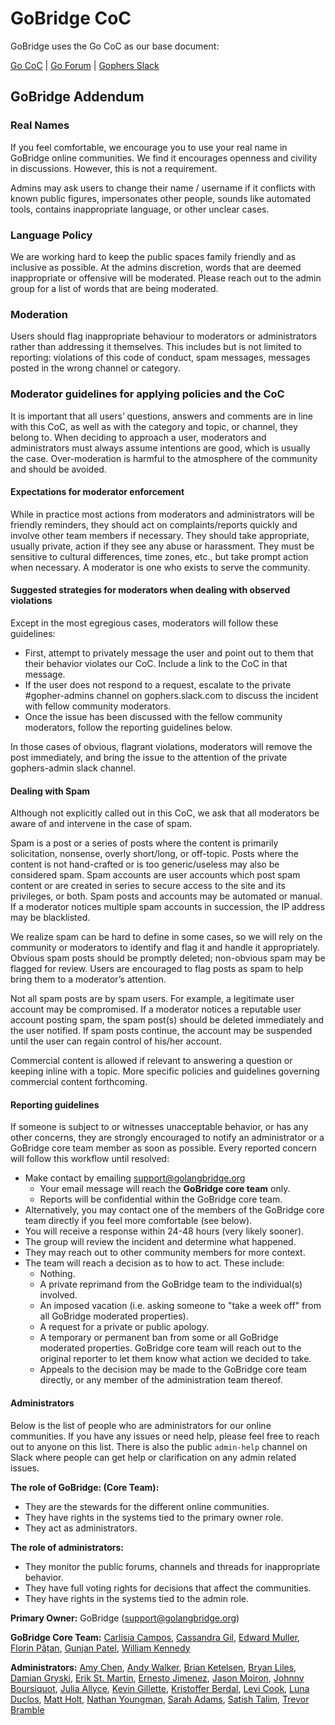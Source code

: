 # GoBridge CoC

GoBridge uses the Go CoC as our base document:

[Go CoC](https://golang.org/conduct) | [Go Forum](https://forum.golangbridge.org/) | [Gophers Slack](http://invite.slack.golangbridge.org)

## GoBridge Addendum

### Real Names
If you feel comfortable, we encourage you to use your real name in GoBridge online communities. We find it encourages openness and civility in discussions. However, this is not a requirement.

Admins may ask users to change their name / username if it conflicts with known public figures, impersonates other people, sounds like automated tools, contains inappropriate language, or other unclear cases.

### Language Policy
We are working hard to keep the public spaces family friendly and as inclusive as possible. At the admins discretion, words that are deemed inappropriate or offensive will be moderated. Please reach out to the admin group for a list of words that are being moderated.

### Moderation
Users should flag inappropriate behaviour to moderators or administrators rather than addressing it themselves. This includes but is not limited to reporting: violations of this code of conduct, spam messages, messages posted in the wrong channel or category.

### Moderator guidelines for applying policies and the CoC
It is important that all users’ questions, answers and comments are in line with this CoC, as well as with the category and topic, or channel, they belong to. When deciding to approach a user, moderators and administrators must always assume intentions are good, which is usually the case. Over-moderation is harmful to the atmosphere of the community and should be avoided.

#### Expectations for moderator enforcement
While in practice most actions from moderators and administrators will be friendly reminders, they should act on complaints/reports quickly and involve other team members if necessary. They should take appropriate, usually private, action if they see any abuse or harassment. They must be sensitive to cultural differences, time zones, etc., but take prompt action when necessary. A moderator is one who exists to serve the community.

#### Suggested strategies for moderators when dealing with observed violations
Except in the most egregious cases, moderators will follow these guidelines:
- First, attempt to privately message the user and point out to them that their behavior violates our CoC. Include a link to the CoC in that message.
- If the user does not respond to a request, escalate to the private #gopher-admins channel on gophers.slack.com to discuss the incident with fellow community moderators.
- Once the issue has been discussed with the fellow community moderators, follow the reporting guidelines below.

In those cases of obvious, flagrant violations, moderators will remove the post immediately, and bring the issue to the attention of the private gophers-admin slack channel.

#### Dealing with Spam
Although not explicitly called out in this CoC, we ask that all moderators be aware of and intervene in the case of spam.

Spam is a post or a series of posts where the content is primarily solicitation, nonsense, overly short/long, or off-topic. Posts where the content is not hand-crafted or is too generic/useless may also be considered spam. Spam accounts are user accounts which post spam content or are created in series to secure access to the site and its privileges, or both. Spam posts and accounts may be automated or manual. If a moderator notices multiple spam accounts in succession, the IP address may be blacklisted.

We realize spam can be hard to define in some cases, so we will rely on the community or moderators to identify and flag it and handle it appropriately. Obvious spam posts should be promptly deleted; non-obvious spam may be flagged for review. Users are encouraged to flag posts as spam to help bring them to a moderator’s attention.

Not all spam posts are by spam users. For example, a legitimate user account may be compromised. If a moderator notices a reputable user account posting spam, the spam post(s) should be deleted immediately and the user notified. If spam posts continue, the account may be suspended until the user can regain control of his/her account.

Commercial content is allowed if relevant to answering a question or keeping inline with a topic. More specific policies and guidelines governing commercial content forthcoming.

#### Reporting guidelines
If someone is subject to or witnesses unacceptable behavior, or has any other concerns, they are strongly encouraged to notify an administrator or a GoBridge core team member as soon as possible. Every reported concern will follow this workflow until resolved:
- Make contact by emailing support@golangbridge.org
  - Your email message will reach the **GoBridge core team** only.
  - Reports will be confidential within the GoBridge core team.
- Alternatively, you may contact one of the members of the GoBridge core team directly if you feel more comfortable (see below).
- You will receive a response within 24-48 hours (very likely sooner).
- The group will review the incident and determine what happened.
- They may reach out to other community members for more context.
- The team will reach a decision as to how to act. These include:
  - Nothing.
  - A private reprimand from the GoBridge team to the individual(s) involved.
  - An imposed vacation (i.e. asking someone to "take a week off" from all GoBridge moderated properties).
  - A request for a private or public apology.
  - A temporary or permanent ban from some or all GoBridge moderated properties. GoBridge core team will reach out to the original reporter to let them know what action we decided to take.
  - Appeals to the decision may be made to the GoBridge core team directly, or any member of the administration team thereof.


#### Administrators
Below is the list of people who are administrators for our online communities. If you have any issues or need help, please feel free to reach out to anyone on this list. There is also the public `admin-help` channel on Slack where people can get help or clarification on any admin related issues.

**The role of GoBridge: (Core Team):**
- They are the stewards for the different online communities.
- They have rights in the systems tied to the primary owner role.
- They act as administrators.

**The role of administrators:**
- They monitor the public forums, channels and threads for inappropriate behavior.
- They have full voting rights for decisions that affect the communities.
- They have rights in the systems tied to the admin role.

**Primary Owner:**
GoBridge (support@golangbridge.org)

**GoBridge Core Team:**
[Carlisia Campos](https://twitter.com/carlisia), [Cassandra Gil](https://twitter.com/Cassandraoid), [Edward Muller](https://twitter.com/freeformz), [Florin Pățan](https://twitter.com/dlsniper), [Gunjan Patel](https://twitter.com/Gunjan_Patel1), [William Kennedy](https://twitter.com/goinggodotnet)

**Administrators:**
[Amy Chen](https://twitter.com/TheAmyDance), [Andy Walker](https://twitter.com/alaskacodes), [Brian Ketelsen](https://twitter.com/bketelsen), [Bryan Liles](https://twitter.com/bryanl), [Damian Gryski](https://twitter.com/dgryski), [Erik St. Martin](https://twitter.com/erikstmartin), [Ernesto Jimenez](https://twitter.com/ernesto_jimenez), [Jason Moiron](https://twitter.com/jmoiron), [Johnny Boursiquot](https://twitter.com/jboursiquot), [Julia Allyce](https://twitter.com/julia_allyce), [Kevin Gillette](https://twitter.com/kevingillette), [Kristoffer Berdal](https://twitter.com/flexd), [Levi Cook](https://twitter.com/levicook), [Luna Duclos](https://twitter.com/PSG_Luna), [Matt Holt](https://twitter.com/mholt6), [Nathan Youngman](https://twitter.com/nathany), [Sarah Adams](https://twitter.com/sadamscodes), [Satish Talim](https://twitter.com/IndianGuru), [Trevor Bramble](https://twitter.com/TrevorBramble)
